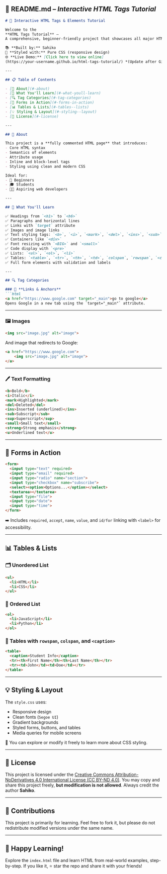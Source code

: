 ## 📄 README.md – *Interactive HTML Tags Tutorial*

````markdown
# 🚀 Interactive HTML Tags & Elements Tutorial

Welcome to the 
**HTML Tags Tutorial** – 
A comprehensive, beginner-friendly project that showcases all major HTML tags, attributes, elements, and form controls in one clean, readable, and interactive page.

📚 **Built by:** Sahiko  
🎨 **Styled with:** Pure CSS (responsive design)  
🌐 **Live Demo:** [Click here to view online]
(https://your-username.github.io/html-tags-tutorial/) *(Update after GitHub Pages is enabled)*

---

## 📋 Table of Contents

- [📘 About](#-about)
- [🧠 What You'll Learn](#-what-youll-learn)
- [🔍 Tag Categories](#-tag-categories)
- [🧪 Forms in Action](#-forms-in-action)
- [📊 Tables & Lists](#-tables--lists)
- [💡 Styling & Layout](#-styling--layout)
- [📄 License](#-license)

---

## 📘 About

This project is a **fully commented HTML page** that introduces:
- Core HTML syntax
- Semantics of elements
- Attribute usage
- Inline and block-level tags
- Styling using clean and modern CSS

Ideal for:
- 🔰 Beginners
- 🎓 Students
- 👨‍💻 Aspiring web developers

---

## 🧠 What You'll Learn

✅ Headings from `<h1>` to `<h6>`  
✅ Paragraphs and horizontal lines  
✅ Links with `target` attribute  
✅ Images and image links  
✅ Text styling tags: `<b>`, `<i>`, `<mark>`, `<del>`, `<ins>`, `<sub>`, `<sup>`, `<small>`, `<strong>`, `<u>`  
✅ Containers like `<div>`  
✅ Font resizing with `<BIG>` and `<small>`  
✅ Code display with `<pre>`  
✅ Lists: `<ul>`, `<ol>`, `<li>`  
✅ Tables: `<table>`, `<tr>`, `<th>`, `<td>`, `colspan`, `rowspan`, `<caption>`  
✅ Full form elements with validation and labels

---

## 🔍 Tag Categories

### 📎 **Links & Anchors**
```html
<a href="https://www.google.com" target="_main">go to google</a>
Opens Google in a new tab using the `target="_main"` attribute.
````


---

### 🖼️ **Images**

```html
<img src="image.jpg" alt="image">
```

And image that redirects to Google:

```html
<a href="https://www.google.com">
    <img src="image.jpg" alt="image">
</a>
```

---

### 🖊️ **Text Formatting**

```html
<b>Bold</b>
<i>Italic</i>
<mark>Highlighted</mark>
<del>Deleted</del>
<ins>Inserted (underlined)</ins>
<sub>Subscript</sub>
<sup>Superscript</sup>
<small>Small text</small>
<strong>Strong emphasis</strong>
<u>Underlined text</u>
```

---

## 🧪 Forms in Action

```html
<form>
  <input type="text" required>
  <input type="email" required>
  <input type="radio" name="section">
  <input type="checkbox" name="subscribe">
  <select><option>Options...</option></select>
  <textarea></textarea>
  <input type="file">
  <input type="date">
  <input type="time">
</form>
```

➡️ Includes `required`, `accept`, `name`, `value`, and `id/for` linking with `<label>` for accessibility.

---

## 📊 Tables & Lists

### 🗂️ Unordered List

```html
<ul>
  <li>HTML</li>
  <li>CSS</li>
</ul>
```

### 🔢 Ordered List

```html
<ol>
  <li>JavaScript</li>
  <li>Python</li>
</ol>
```

### 📅 Tables with `rowspan`, `colspan`, and `<caption>`

```html
<table>
  <caption>Student Info</caption>
  <tr><th>First Name</th><th>Last Name</th></tr>
  <tr><td>John</td><td>Doe</td></tr>
</table>
```

---

## 💡 Styling & Layout

The `style.css` uses:

* Responsive design
* Clean fonts (`Segoe UI`)
* Gradient backgrounds
* Styled forms, buttons, and tables
* Media queries for mobile screens

💾 You can explore or modify it freely to learn more about CSS styling.

---

## 📄 License

This project is licensed under the [Creative Commons Attribution-NoDerivatives 4.0 International License (CC BY-ND 4.0)](https://creativecommons.org/licenses/by-nd/4.0/).
You may copy and share this project freely, **but modification is not allowed**. Always credit the author **Sahiko**.

---

## 🤝 Contributions

This project is primarily for learning. Feel free to fork it, but please do not redistribute modified versions under the same name.

---

## 🙌 Happy Learning!

Explore the `index.html` file and learn HTML from real-world examples, step-by-step.
If you like it, ⭐️ star the repo and share it with your friends!